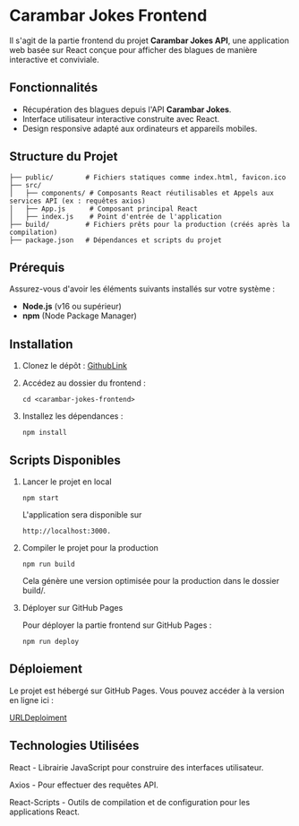 # Carambar Jokes Frontend

Il s'agit de la partie frontend du projet **Carambar Jokes API**, une application web basée sur React conçue pour afficher des blagues de manière interactive et conviviale.

## Fonctionnalités

- Récupération des blagues depuis l'API **Carambar Jokes**.
- Interface utilisateur interactive construite avec React.
- Design responsive adapté aux ordinateurs et appareils mobiles.

## Structure du Projet

```plaintext
├── public/        # Fichiers statiques comme index.html, favicon.ico
├── src/
│   ├── components/ # Composants React réutilisables et Appels aux services API (ex : requêtes axios)
│   ├── App.js      # Composant principal React
│   ├── index.js    # Point d'entrée de l'application
├── build/         # Fichiers prêts pour la production (créés après la compilation)
├── package.json   # Dépendances et scripts du projet
```

## Prérequis

Assurez-vous d'avoir les éléments suivants installés sur votre système :

- **Node.js** (v16 ou supérieur)
- **npm** (Node Package Manager)

## Installation

1. Clonez le dépôt :
    [GithubLink](https://github.com/wishwani/carambar-jokes-frontend.git)

   

2. Accédez au dossier du frontend :

    ```
    cd <carambar-jokes-frontend>
    ```

3. Installez les dépendances :

    ```
    npm install
    ```

## Scripts Disponibles
1. Lancer le projet en local

    ```
    npm start
    ```

    L'application sera disponible sur 

    ```
    http://localhost:3000.

    ```

2. Compiler le projet pour la production

    ```
    npm run build
    ```

    Cela génère une version optimisée pour la production dans le dossier build/.

3. Déployer sur GitHub Pages

    Pour déployer la partie frontend sur GitHub Pages :

    ```
    npm run deploy

    ```

## Déploiement
Le projet est hébergé sur GitHub Pages. Vous pouvez accéder à la version en ligne ici :

   [URLDeploiment](https://wishwani.github.io/carambar-jokes-frontend/)


## Technologies Utilisées
React - Librairie JavaScript pour construire des interfaces utilisateur.

Axios - Pour effectuer des requêtes API.

React-Scripts - Outils de compilation et de configuration pour les applications React.
